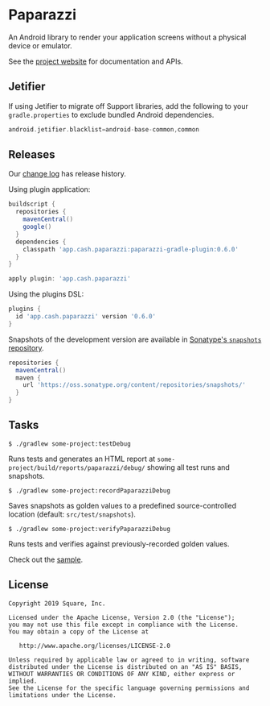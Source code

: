 Paparazzi
========

An Android library to render your application screens without a physical device or emulator.

See the [project website][paparazzi] for documentation and APIs.

Jetifier
--------

If using Jetifier to migrate off Support libraries, add the following to your `gradle.properties` to 
exclude bundled Android dependencies.

```groovy
android.jetifier.blacklist=android-base-common,common
```

Releases
--------

Our [change log][changelog] has release history.

Using plugin application:
```groovy
buildscript {
  repositories {
    mavenCentral()
    google()
  }
  dependencies {
    classpath 'app.cash.paparazzi:paparazzi-gradle-plugin:0.6.0'
  }
}

apply plugin: 'app.cash.paparazzi'
```

Using the plugins DSL:
```groovy
plugins {
  id 'app.cash.paparazzi' version '0.6.0'
}
```

Snapshots of the development version are available in [Sonatype's `snapshots` repository][snap].

```groovy
repositories {
  mavenCentral()
  maven {
    url 'https://oss.sonatype.org/content/repositories/snapshots/'
  }
}
```

Tasks
-------
```
$ ./gradlew some-project:testDebug
```

Runs tests and generates an HTML report at `some-project/build/reports/paparazzi/debug/` showing all 
test runs and snapshots. 

```
$ ./gradlew some-project:recordPaparazziDebug
```

Saves snapshots as golden values to a predefined source-controlled location 
(default: `src/test/snapshots`).

```
$ ./gradlew some-project:verifyPaparazziDebug
```

Runs tests and verifies against previously-recorded golden values.

Check out the [sample](sample).

License
-------

```
Copyright 2019 Square, Inc.

Licensed under the Apache License, Version 2.0 (the "License");
you may not use this file except in compliance with the License.
You may obtain a copy of the License at

   http://www.apache.org/licenses/LICENSE-2.0

Unless required by applicable law or agreed to in writing, software
distributed under the License is distributed on an "AS IS" BASIS,
WITHOUT WARRANTIES OR CONDITIONS OF ANY KIND, either express or implied.
See the License for the specific language governing permissions and
limitations under the License.
```

 [changelog]: https://cashapp.github.io/paparazzi/changelog/
 [paparazzi]: https://cashapp.github.io/paparazzi/
 [snap]: https://oss.sonatype.org/content/repositories/snapshots/app/cash/paparazzi/
